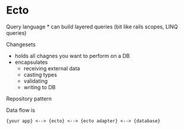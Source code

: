 # Ecto

Query language
    * can build layered queries (bit like rails scopes, LINQ queries)

Changesets

* holds all chagnes you want to perform on a DB
* encapsulates
    * receiving external data
    * casting types
    * validating
    * writing to DB


Repository pattern



Data flow is

    {your app} <--> {ecto} <--> {ecto adapter} <--> {database}

